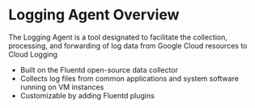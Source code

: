 # Logging Agent Overview

The Logging Agent is a tool designated to facilitate the collection, processing, and forwarding of log data from Google Cloud resources to Cloud Logging

* Built on the Fluentd open-source data collector
* Collects log files from common applications and system software running on VM instances
* Customizable by adding Fluentd plugins
